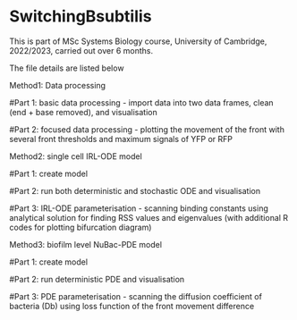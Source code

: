 # SwitchingBsubtilis

This is part of MSc Systems Biology course, University of Cambridge, 2022/2023, carried out over 6 months.

The file details are listed below

Method1: Data processing 

#Part 1: basic data processing - import data into two data frames, clean (end + base removed), and visualisation 

#Part 2: focused data processing - plotting the movement of the front with several front thresholds and maximum signals of YFP or RFP

Method2: single cell IRL-ODE model

#Part 1: create model

#Part 2: run both deterministic and stochastic ODE and visualisation

#Part 3: IRL-ODE parameterisation - scanning binding constants using analytical solution for finding RSS values and eigenvalues (with additional R codes for plotting bifurcation diagram) 

Method3: biofilm level NuBac-PDE model

#Part 1: create model

#Part 2: run deterministic PDE and visualisation

#Part 3: PDE parameterisation - scanning the diffusion coefficient of bacteria (Db) using loss function of the front movement difference
